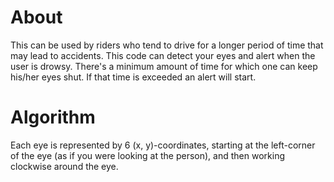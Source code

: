 # About

This can be used by riders who tend to drive for a longer period of time that may lead to accidents. This code can detect your eyes and alert when the user is drowsy. There's a minimum amount of time for which one can keep his/her eyes shut. If that time is exceeded an alert will start.

# Algorithm

Each eye is represented by 6 (x, y)-coordinates, starting at the left-corner of the eye (as if you were looking at the person), and then working clockwise around the eye.

